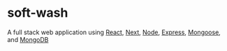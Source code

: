 # soft-wash
A full stack web application using [React](https://reactjs.org "React – A JavaScript library for building user interfaces"), [Next](https://nextjs.org "The React Framework"), [Node](https://nodejs.org/ "Node.js® is a JavaScript runtime built on Chrome's V8 JavaScript engine."), [Express](https;//expressjs.com "Fast, unopinionated, minimalist web framework for Node.js"), [Mongoose](https://mongoosejs.com/ "Elegant MongoDB object modeling for Node.js."), and [MongoDB](https://www.mongodb.com "The most popular database for modern apps.")
